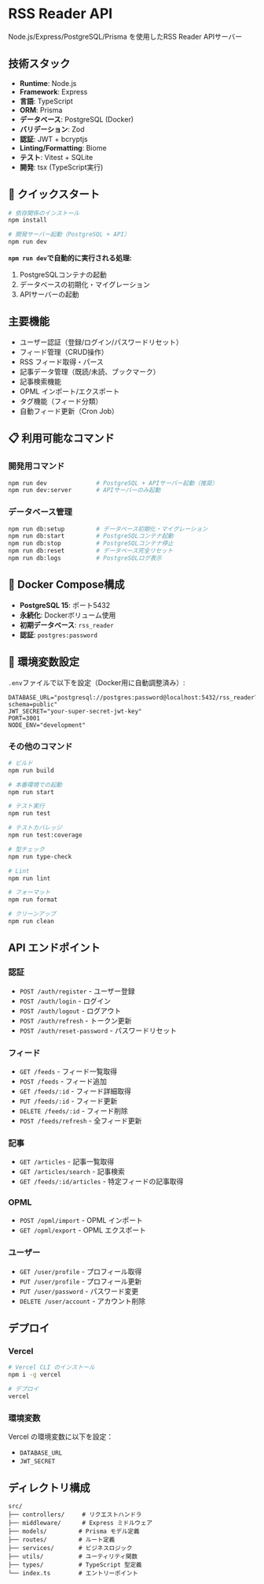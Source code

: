 # RSS Reader API

Node.js/Express/PostgreSQL/Prisma を使用したRSS Reader APIサーバー

## 技術スタック

- **Runtime**: Node.js
- **Framework**: Express
- **言語**: TypeScript
- **ORM**: Prisma
- **データベース**: PostgreSQL (Docker)
- **バリデーション**: Zod
- **認証**: JWT + bcryptjs
- **Linting/Formatting**: Biome
- **テスト**: Vitest + SQLite
- **開発**: tsx (TypeScript実行)

## 🚀 クイックスタート

```bash
# 依存関係のインストール
npm install

# 開発サーバー起動（PostgreSQL + API）
npm run dev
```

**`npm run dev`で自動的に実行される処理:**
1. PostgreSQLコンテナの起動
2. データベースの初期化・マイグレーション
3. APIサーバーの起動

## 主要機能

- ユーザー認証（登録/ログイン/パスワードリセット）
- フィード管理（CRUD操作）
- RSS フィード取得・パース
- 記事データ管理（既読/未読、ブックマーク）
- 記事検索機能
- OPML インポート/エクスポート
- タグ機能（フィード分類）
- 自動フィード更新（Cron Job）

## 📋 利用可能なコマンド

### 開発用コマンド
```bash
npm run dev              # PostgreSQL + APIサーバー起動（推奨）
npm run dev:server       # APIサーバーのみ起動
```

### データベース管理
```bash
npm run db:setup         # データベース初期化・マイグレーション
npm run db:start         # PostgreSQLコンテナ起動
npm run db:stop          # PostgreSQLコンテナ停止
npm run db:reset         # データベース完全リセット
npm run db:logs          # PostgreSQLログ表示
```

## 🐳 Docker Compose構成

- **PostgreSQL 15**: ポート5432
- **永続化**: Dockerボリューム使用
- **初期データベース**: `rss_reader`
- **認証**: `postgres:password`

## 🔧 環境変数設定

`.env`ファイルで以下を設定（Docker用に自動調整済み）:

```env
DATABASE_URL="postgresql://postgres:password@localhost:5432/rss_reader?schema=public"
JWT_SECRET="your-super-secret-jwt-key"
PORT=3001
NODE_ENV="development"
```

### その他のコマンド

```bash
# ビルド
npm run build

# 本番環境での起動
npm run start

# テスト実行
npm run test

# テストカバレッジ
npm run test:coverage

# 型チェック
npm run type-check

# Lint
npm run lint

# フォーマット
npm run format

# クリーンアップ
npm run clean
```

## API エンドポイント

### 認証
- `POST /auth/register` - ユーザー登録
- `POST /auth/login` - ログイン
- `POST /auth/logout` - ログアウト
- `POST /auth/refresh` - トークン更新
- `POST /auth/reset-password` - パスワードリセット

### フィード
- `GET /feeds` - フィード一覧取得
- `POST /feeds` - フィード追加
- `GET /feeds/:id` - フィード詳細取得
- `PUT /feeds/:id` - フィード更新
- `DELETE /feeds/:id` - フィード削除
- `POST /feeds/refresh` - 全フィード更新

### 記事
- `GET /articles` - 記事一覧取得
- `GET /articles/search` - 記事検索
- `GET /feeds/:id/articles` - 特定フィードの記事取得

### OPML
- `POST /opml/import` - OPML インポート
- `GET /opml/export` - OPML エクスポート

### ユーザー
- `GET /user/profile` - プロフィール取得
- `PUT /user/profile` - プロフィール更新
- `PUT /user/password` - パスワード変更
- `DELETE /user/account` - アカウント削除

## デプロイ

### Vercel

```bash
# Vercel CLI のインストール
npm i -g vercel

# デプロイ
vercel
```

### 環境変数

Vercel の環境変数に以下を設定：
- `DATABASE_URL`
- `JWT_SECRET`

## ディレクトリ構成

```
src/
├── controllers/     # リクエストハンドラ
├── middleware/      # Express ミドルウェア
├── models/         # Prisma モデル定義
├── routes/         # ルート定義
├── services/       # ビジネスロジック
├── utils/          # ユーティリティ関数
├── types/          # TypeScript 型定義
└── index.ts        # エントリーポイント
```